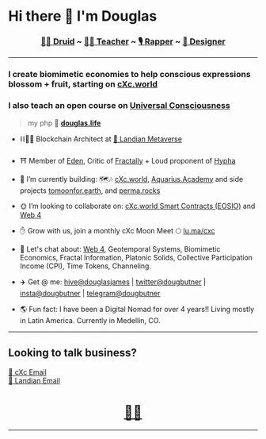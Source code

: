# Hi there 👋 I'm Douglas

<h3 align="center"><b>
 <a href="https://www.youtube.com/watch?v=kk2RGJZXyvk&list=PLRRVgL5-YYRXx2wwGewdBxUl5Mr5--4u1">🧙‍♂️ Druid</a> ~ 
 <a href="https://www.skillshare.com/r/user/douglasbutner?gr_tch_ref=on&gr_trp=on">👨‍🏫 Teacher</a> ~ 
 <a href="https://soundcloud.com/sirdouglasfresh/popular-tracks">🎙 Rapper</a> ~ 
 <a href="https://www.redbubble.com/people/SirDouglasFresh/shop">🎨 Designer</a></b>
</h3>

___

### I create biomimetic economies to help conscious expressions blossom + fruit, starting on [cXc.world](https://music.cxc.world)

### I also teach an open course on [Universal Consciousness](https://aquarius.academy/learn/universal-consciousness-densities-dimensions-matrices-grids/) 

> my php 🏡 **[douglas.life](https://douglas.life/)** 

- ⛓👷‍♂️ Blockchain Architect at [🥽 Landian Metaverse](https://landian.io)  
- ⛩️ Member of [Eden](https://edeneos.org/), Critic of [Fractally](https://fractally.com/) + Loud proponent of [Hypha](https://hypha.earth/) 
- 🔭 I’m currently building: 🗺🎶 [cXc.world](https://music.cxc.world), [Aquarius.Academy](https://aquarius.academy/) and side projects [tomoonfor.earth](tomoonfor.earth), and [perma.rocks](https://perma.rocks) 
- 🌞 I’m looking to collaborate on: [cXc.world Smart Contracts (EOSIO)](https://github.com/dougbutner/beta-pseudo) and [Web 4](https://github.com/dougbutner/web-4)
- ✋ Grow with us, join a monthly cXc Moon Meet 🌕 [lu.ma/cxc](https://lu.ma/cxc)
- 💬 Let's chat about: [Web 4](https://github.com/dougbutner/web-4), Geotemporal Systems, Biomimetic Economics, Fractal Information, Platonic Solids, Collective Participation Income (CPI), Time Tokens, Channeling.
- ✈️ Get @ me: [hive@douglasjames](https://peakd.com/@douglasjames) | [twitter@dougbutner](https://twitter.com/dougbutner) | [insta@dougbutner](https://instagram.com/iammonlove) | [telegram@dougbutner](https://twitter.com/dougbutner)

- 🌎 Fun fact: I have been a Digital Nomad for over 4 years!! Living mostly in Latin America. Currently in Medellin, CO.


___   

## Looking to talk business?

[🔺 cXc Email](mailto:douglas@cxc.world)  
[🥽 Landian Email](mailto:douglas@landian.io) 
 
<h1 align="center">
<a href="https://linktr.ee/iammonlove">🔗🌳</a>
</h1>


___  
